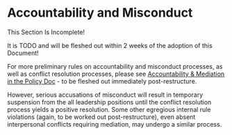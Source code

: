 # Accountability and Misconduct

<div class="warning">
This Section Is Incomplete! 

It is TODO and will be fleshed out within 2 weeks of the adoption of this Document!
</div>

For more preliminary rules on accountability and misconduct processes, as well as conflict resolution processes, please see [Accountability & Mediation in the Policy Doc](../../03-Policy/09-Accountability/01-Accountability.md) - to be fleshed out immediately post-restructure.

However, serious accusations of misconduct will result in temporary suspension from the all leadership positions until the conflict resolution process yields a positive resolution. Some other egregious internal rule violations (again, to be worked out post-restructure), even absent interpersonal conflicts requiring mediation, may undergo a similar process.